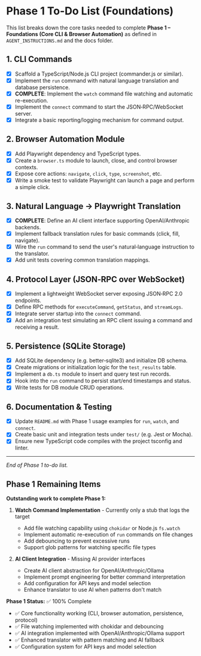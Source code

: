# Phase 1 To-Do List (Foundations)

This list breaks down the core tasks needed to complete **Phase 1 – Foundations (Core CLI & Browser Automation)** as defined in `AGENT_INSTRUCTIONS.md` and the docs folder.

## 1. CLI Commands
+ [x] Scaffold a TypeScript/Node.js CLI project (commander.js or similar).
+ [x] Implement the `run` command with natural language translation and database persistence.
+ [x] **COMPLETE**: Implement the `watch` command file watching and automatic re-execution.
+ [x] Implement the `connect` command to start the JSON‑RPC/WebSocket server.
+ [x] Integrate a basic reporting/logging mechanism for command output.

## 2. Browser Automation Module
+ [x] Add Playwright dependency and TypeScript types.
+ [x] Create a `browser.ts` module to launch, close, and control browser contexts.
+ [x] Expose core actions: `navigate`, `click`, `type`, `screenshot`, etc.
+ [x] Write a smoke test to validate Playwright can launch a page and perform a simple click.

## 3. Natural Language → Playwright Translation
+ [x] **COMPLETE**: Define an AI client interface supporting OpenAI/Anthropic backends.
+ [x] Implement fallback translation rules for basic commands (click, fill, navigate).
+ [x] Wire the `run` command to send the user's natural‑language instruction to the translator.
+ [x] Add unit tests covering common translation mappings.

## 4. Protocol Layer (JSON‑RPC over WebSocket)
+ [x] Implement a lightweight WebSocket server exposing JSON‑RPC 2.0 endpoints.
+ [x] Define RPC methods for `executeCommand`, `getStatus`, and `streamLogs`.
+ [x] Integrate server startup into the `connect` command.
+ [x] Add an integration test simulating an RPC client issuing a command and receiving a result.

## 5. Persistence (SQLite Storage)
+ [x] Add SQLite dependency (e.g. better‑sqlite3) and initialize DB schema.
+ [x] Create migrations or initialization logic for the `test_results` table.
+ [x] Implement a `db.ts` module to insert and query test run records.
+ [x] Hook into the `run` command to persist start/end timestamps and status.
+ [x] Write tests for DB module CRUD operations.

## 6. Documentation & Testing
+ [x] Update `README.md` with Phase 1 usage examples for `run`, `watch`, and `connect`.
+ [x] Create basic unit and integration tests under `test/` (e.g. Jest or Mocha).
+ [x] Ensure new TypeScript code compiles with the project tsconfig and linter.

---

_End of Phase 1 to-do list._

## Phase 1 Remaining Items

**Outstanding work to complete Phase 1:**

1. **Watch Command Implementation** - Currently only a stub that logs the target
   - Add file watching capability using `chokidar` or Node.js `fs.watch`
   - Implement automatic re-execution of `run` commands on file changes
   - Add debouncing to prevent excessive runs
   - Support glob patterns for watching specific file types

2. **AI Client Integration** - Missing AI provider interfaces
   - Create AI client abstraction for OpenAI/Anthropic/Ollama
   - Implement prompt engineering for better command interpretation
   - Add configuration for API keys and model selection
   - Enhance translator to use AI when patterns don't match

**Phase 1 Status:** ✅ 100% Complete
- ✅ Core functionality working (CLI, browser automation, persistence, protocol)
- ✅ File watching implemented with chokidar and debouncing
- ✅ AI integration implemented with OpenAI/Anthropic/Ollama support
- ✅ Enhanced translator with pattern matching and AI fallback
- ✅ Configuration system for API keys and model selection
